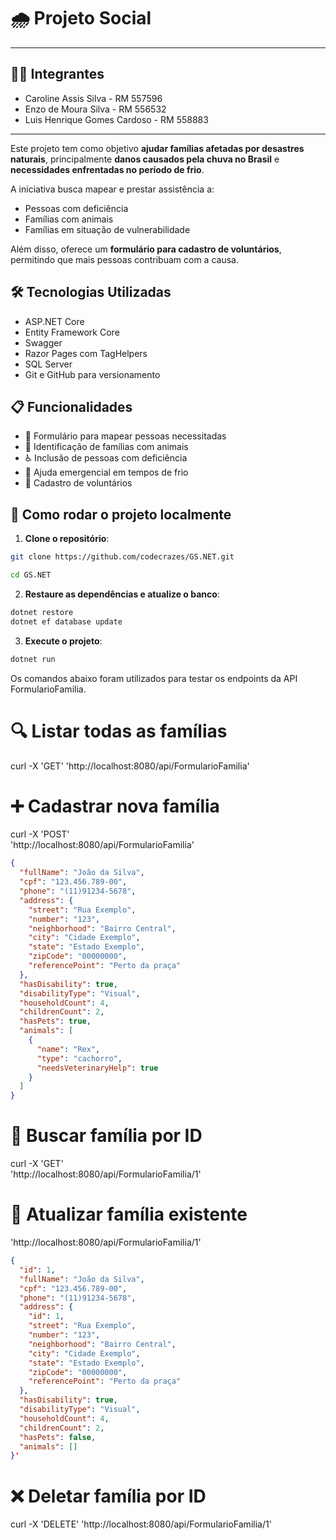 # 🌧️ Projeto Social

---

## 👨‍💻 Integrantes

- Caroline Assis Silva - RM 557596  
- Enzo de Moura Silva - RM 556532  
- Luis Henrique Gomes Cardoso - RM 558883  

---

Este projeto tem como objetivo **ajudar famílias afetadas por desastres naturais**, principalmente **danos causados pela chuva no Brasil** e **necessidades enfrentadas no período de frio**.

A iniciativa busca mapear e prestar assistência a:
- Pessoas com deficiência
- Famílias com animais
- Famílias em situação de vulnerabilidade

Além disso, oferece um **formulário para cadastro de voluntários**, permitindo que mais pessoas contribuam com a causa.

## 🛠️ Tecnologias Utilizadas

- ASP.NET Core
- Entity Framework Core
- Swagger 
- Razor Pages com TagHelpers
- SQL Server
- Git e GitHub para versionamento

## 📋 Funcionalidades

- 📄 Formulário para mapear pessoas necessitadas
- 🐶 Identificação de famílias com animais
- ♿ Inclusão de pessoas com deficiência
- 🧤 Ajuda emergencial em tempos de frio
- 🙋 Cadastro de voluntários

## 🚀 Como rodar o projeto localmente

1. **Clone o repositório**:

```bash
git clone https://github.com/codecrazes/GS.NET.git

cd GS.NET
```
2. **Restaure as dependências e atualize o banco**:
```bash
dotnet restore
dotnet ef database update
```
3. **Execute o projeto**:

```bash
dotnet run
```

Os comandos abaixo foram utilizados para testar os endpoints da API FormularioFamilia.
# 🔍 Listar todas as famílias
curl -X 'GET' 
  'http://localhost:8080/api/FormularioFamilia' 


# ➕ Cadastrar nova família
curl -X 'POST' \
  'http://localhost:8080/api/FormularioFamilia'

```json
{
  "fullName": "João da Silva",
  "cpf": "123.456.789-00",
  "phone": "(11)91234-5678",
  "address": {
    "street": "Rua Exemplo",
    "number": "123",
    "neighborhood": "Bairro Central",
    "city": "Cidade Exemplo",
    "state": "Estado Exemplo",
    "zipCode": "00000000",
    "referencePoint": "Perto da praça"
  },
  "hasDisability": true,
  "disabilityType": "Visual",
  "householdCount": 4,
  "childrenCount": 2,
  "hasPets": true,
  "animals": [
    {
      "name": "Rex",
      "type": "cachorro",
      "needsVeterinaryHelp": true
    }
  ]
}

```

# 🔎 Buscar família por ID
curl -X 'GET' \
  'http://localhost:8080/api/FormularioFamilia/1' 


# 🔄 Atualizar família existente
  'http://localhost:8080/api/FormularioFamilia/1' 
  ```json
{
    "id": 1,
    "fullName": "João da Silva",
    "cpf": "123.456.789-00",
    "phone": "(11)91234-5678",
    "address": {
      "id": 1,
      "street": "Rua Exemplo",
      "number": "123",
      "neighborhood": "Bairro Central",
      "city": "Cidade Exemplo",
      "state": "Estado Exemplo",
      "zipCode": "00000000",
      "referencePoint": "Perto da praça"
    },
    "hasDisability": true,
    "disabilityType": "Visual",
    "householdCount": 4,
    "childrenCount": 2,
    "hasPets": false,
    "animals": []
  }'
  ```

# ❌ Deletar família por ID
curl -X 'DELETE' 
  'http://localhost:8080/api/FormularioFamilia/1' 


